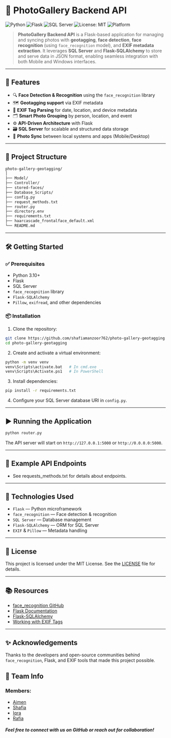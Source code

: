 
# 📸 PhotoGallery Backend API

![Python](https://img.shields.io/badge/Python-3.10+-blue.svg)
![Flask](https://img.shields.io/badge/Flask-2.x-orange.svg)
![SQL Server](https://img.shields.io/badge/SQL--Server-database-blue.svg)
![License: MIT](https://img.shields.io/badge/License-MIT-green.svg)
![Platform](https://img.shields.io/badge/Platform-Windows%20%7C%20Mobile-lightgrey.svg)

> **PhotoGallery Backend API** is a Flask-based application for managing and syncing photos with **geotagging**, **face detection**, **face recognition** (using `face_recognition` model), and **EXIF metadata extraction**. It leverages **SQL Server** and **Flask-SQLAlchemy** to store and serve data in JSON format, enabling seamless integration with both Mobile and Windows interfaces.

---

## 🚀 Features

- 🔍 **Face Detection & Recognition** using the `face_recognition` library  
- 🗺️ **Geotagging support** via EXIF metadata  
- 🧠 **EXIF Tag Parsing** for date, location, and device metadata  
- 🗂️ **Smart Photo Grouping** by person, location, and event  
- ⚙️ **API-Driven Architecture** with Flask  
- 🗃️ **SQL Server** for scalable and structured data storage  
- 🔁 **Photo Sync** between local systems and apps (Mobile/Desktop)

---

## 📁 Project Structure

```bash
photo-gallery-geotagging/
│
├── Model/
├── Controller/
├── stored-faces/
├── Database_Scripts/
├── config.py
├── request_methods.txt
├── router.py
├── directory.env
├── requirements.txt
├── haarcascade_frontalface_default.xml
└── README.md
````

---

## 🛠️ Getting Started

### ✅ Prerequisites

* Python 3.10+
* Flask
* SQL Server
* `face_recognition` library
* `Flask-SQLAlchemy`
* `Pillow`, `exifread`, and other dependencies

### 📦 Installation

1. Clone the repository:

```bash
git clone https://github.com/shafiamanzoor762/photo-gallery-geotagging.git
cd photo-gallery-geotagging
```

2. Create and activate a virtual environment:

```bash
python -m venv venv
venv\Scripts\activate.bat   # In cmd.exe
venv\Scripts\Activate.ps1   # In PowerShell
```

3. Install dependencies:

```bash
pip install -r requirements.txt
```

4. Configure your SQL Server database URI in `config.py`.

---

## ▶️ Running the Application

```bash
python router.py
```

The API server will start on `http://127.0.0.1:5000` or `http://0.0.0.0:5000`.

---

## 📌 Example API Endpoints

* See requests_methods.txt for details about endpoints.

---

## 🧠 Technologies Used

* `Flask` — Python microframework
* `face_recognition` — Face detection & recognition
* `SQL Server` — Database management
* `Flask-SQLAlchemy` — ORM for SQL Server
* `EXIF` & `Pillow` — Metadata handling

---

## 🔐 License

This project is licensed under the MIT License. See the [LICENSE](./LICENSE) file for details.

---

## 📚 Resources

* [face\_recognition GitHub](https://github.com/ageitgey/face_recognition)
* [Flask Documentation](https://flask.palletsprojects.com/)
* [Flask-SQLAlchemy](https://flask-sqlalchemy.palletsprojects.com/)
* [Working with EXIF Tags](https://exiftool.org/)

---

## ✨ Acknowledgements

Thanks to the developers and open-source communities behind `face_recognition`, Flask, and EXIF tools that made this project possible.



## 👥 Team Info

### Members:
  * [Aimen](https://github.com/AIMEN-10)
  * [Shafia](https://github.com/shafiamanzoor762)
  * [Iqra](https://github.com/iqraraja1)
  * [Rafia](https://github.com/RafiaTariq01)
##### Feel free to connect with us on GitHub or reach out for collaboration!
